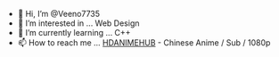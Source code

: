 - 👋 Hi, I’m @Veeno7735
- 👀 I’m interested in ... Web Design
- 🌱 I’m currently learning ... C++
- 📫 How to reach me ... <a href="https://hdanimehub.xyz/">HDANIMEHUB</a> - Chinese Anime / Sub / 1080p

<!---
Veeno7735/Veeno7735 is a ✨ special ✨ repository because its `README.md` (this file) appears on your GitHub profile.
You can click the Preview link to take a look at your changes.
--->
